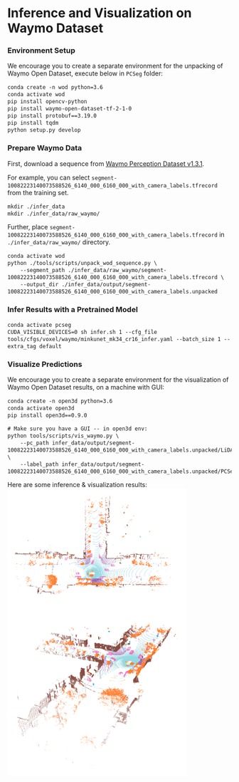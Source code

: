 # Inference and Visualization on Waymo Dataset

### Environment Setup

We encourage you to create a separate environment for the unpacking of Waymo Open Dataset, execute below in `PCSeg` folder:
```
conda create -n wod python=3.6
conda activate wod
pip install opencv-python
pip install waymo-open-dataset-tf-2-1-0
pip install protobuf==3.19.0
pip install tqdm
python setup.py develop
```

### Prepare Waymo Data

First, download a sequence from [Waymo Perception Dataset v1.3.1](https://waymo.com/intl/en_us/open/download/).

For example, you can select `segment-10082223140073588526_6140_000_6160_000_with_camera_labels.tfrecord` from the training set.

```
mkdir ./infer_data
mkdir ./infer_data/raw_waymo/
```

Further, place `segment-10082223140073588526_6140_000_6160_000_with_camera_labels.tfrecord` in `./infer_data/raw_waymo/` directory. 

```
conda activate wod
python ./tools/scripts/unpack_wod_sequence.py \
    --segment_path ./infer_data/raw_waymo/segment-10082223140073588526_6140_000_6160_000_with_camera_labels.tfrecord \
    --output_dir ./infer_data/output/segment-10082223140073588526_6140_000_6160_000_with_camera_labels.unpacked
```

### Infer Results with a Pretrained Model

```
conda activate pcseg
CUDA_VISIBLE_DEVICES=0 sh infer.sh 1 --cfg_file tools/cfgs/voxel/waymo/minkunet_mk34_cr16_infer.yaml --batch_size 1 --extra_tag default
```

### Visualize Predictions

We encourage you to create a separate environment for the visualization of Waymo Open Dataset results, on a machine with GUI:

```
conda create -n open3d python=3.6
conda activate open3d
pip install open3d==0.9.0
```

```
# Make sure you have a GUI -- in open3d env:
python tools/scripts/vis_waymo.py \
    --pc_path infer_data/output/segment-10082223140073588526_6140_000_6160_000_with_camera_labels.unpacked/LiDAR/0000000100.npy \
    --label_path infer_data/output/segment-10082223140073588526_6140_000_6160_000_with_camera_labels.unpacked/PCSeg/0000000100.npy
```

Here are some inference & visualization results:
<img src="./figs/wod_vis_01.png" align="center" width="80%">
<img src="./figs/wod_vis_02.png" align="center" width="80%">
